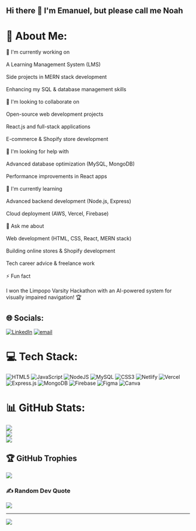 ## Hi there 👋 I'm Emanuel, but please call me Noah

# 💫 About Me:
🔭 I'm currently working on<br><br>    A Learning Management System (LMS)<br><br>    Side projects in MERN stack development<br><br>    Enhancing my SQL & database management skills<br><br>👯 I'm looking to collaborate on<br><br>    Open-source web development projects<br><br>    React.js and full-stack applications<br><br>    E-commerce & Shopify store development<br><br>🤝 I'm looking for help with<br><br>    Advanced database optimization (MySQL, MongoDB)<br><br>    Performance improvements in React apps<br><br>🌱 I'm currently learning<br><br>    Advanced backend development (Node.js, Express)<br><br>    Cloud deployment (AWS, Vercel, Firebase)<br><br>💬 Ask me about<br><br>    Web development (HTML, CSS, React, MERN stack)<br><br>    Building online stores & Shopify development<br><br>    Tech career advice & freelance work<br><br>⚡ Fun fact<br><br>    I won the Limpopo Varsity Hackathon with an AI-powered system for visually impaired navigation! 🏆


## 🌐 Socials:
[![LinkedIn](https://img.shields.io/badge/LinkedIn-%230077B5.svg?logo=linkedin&logoColor=white)](https://linkedin.com/in/emanuel-“noah”-maledimo-13770b200) [![email](https://img.shields.io/badge/Email-D14836?logo=gmail&logoColor=white)](mailto:maledimoemanuel@gmail.com) 

# 💻 Tech Stack:
![HTML5](https://img.shields.io/badge/html5-%23E34F26.svg?style=for-the-badge&logo=html5&logoColor=white) ![JavaScript](https://img.shields.io/badge/javascript-%23323330.svg?style=for-the-badge&logo=javascript&logoColor=%23F7DF1E) ![NodeJS](https://img.shields.io/badge/node.js-6DA55F?style=for-the-badge&logo=node.js&logoColor=white) ![MySQL](https://img.shields.io/badge/mysql-4479A1.svg?style=for-the-badge&logo=mysql&logoColor=white) ![CSS3](https://img.shields.io/badge/css3-%231572B6.svg?style=for-the-badge&logo=css3&logoColor=white) ![Netlify](https://img.shields.io/badge/netlify-%23000000.svg?style=for-the-badge&logo=netlify&logoColor=#00C7B7) ![Vercel](https://img.shields.io/badge/vercel-%23000000.svg?style=for-the-badge&logo=vercel&logoColor=white) ![Express.js](https://img.shields.io/badge/express.js-%23404d59.svg?style=for-the-badge&logo=express&logoColor=%2361DAFB) ![MongoDB](https://img.shields.io/badge/MongoDB-%234ea94b.svg?style=for-the-badge&logo=mongodb&logoColor=white) ![Firebase](https://img.shields.io/badge/firebase-a08021?style=for-the-badge&logo=firebase&logoColor=ffcd34) ![Figma](https://img.shields.io/badge/figma-%23F24E1E.svg?style=for-the-badge&logo=figma&logoColor=white) ![Canva](https://img.shields.io/badge/Canva-%2300C4CC.svg?style=for-the-badge&logo=Canva&logoColor=white)
# 📊 GitHub Stats:
![](https://github-readme-stats.vercel.app/api?username=maledimoemanuel&theme=dark&hide_border=false&include_all_commits=false&count_private=false)<br/>
![](https://nirzak-streak-stats.vercel.app/?user=maledimoemanuel&theme=dark&hide_border=false)<br/>
![](https://github-readme-stats.vercel.app/api/top-langs/?username=maledimoemanuel&theme=dark&hide_border=false&include_all_commits=false&count_private=false&layout=compact)

## 🏆 GitHub Trophies
![](https://github-profile-trophy.vercel.app/?username=maledimoemanuel&theme=radical&no-frame=false&no-bg=true&margin-w=4)

### ✍️ Random Dev Quote
![](https://quotes-github-readme.vercel.app/api?type=horizontal&theme=radical)

---
[![](https://visitcount.itsvg.in/api?id=maledimoemanuel&icon=0&color=0)](https://visitcount.itsvg.in)

<!-- Proudly created with GPRM ( https://gprm.itsvg.in ) -->

